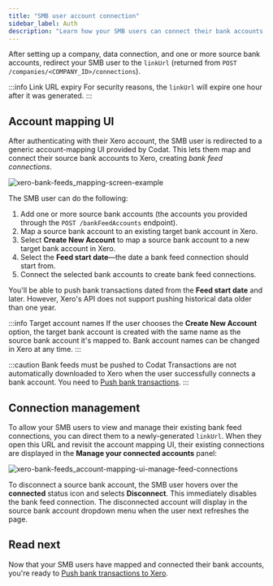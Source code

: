 ```yaml
---
title: "SMB user account connection"
sidebar_label: Auth
description: "Learn how your SMB users can connect their bank accounts to Xero"
---
```


After setting up a company, data connection, and one or more source bank accounts, redirect your SMB user to the `linkUrl` (returned from `POST /companies/<COMPANY_ID>/connections`).

:::info Link URL expiry
For security reasons, the `linkUrl` will expire one hour after it was generated.
:::

## Account mapping UI

After authenticating with their Xero account, the SMB user is redirected to a generic account-mapping UI provided by Codat. This lets them map and connect their source bank accounts to Xero, creating _bank feed connections_.

![xero-bank-feeds_mapping-screen-example](/img/bank-feeds/xero-bank-feeds/xero-bank-feeds_annotated-manage-connected-accounts.png "Codat UI for connecting and mapping bank feed accounts to Xero.")

The SMB user can do the following:
1. Add one or more source bank accounts (the accounts you provided through the `POST /bankFeedAccounts` endpoint).
2. Map a source bank account to an existing target bank account in Xero.
3. Select **Create New Account** to map a source bank account to a new target bank account in Xero.
4. Select the **Feed start date**&mdash;the date a bank feed connection should start from. 
5. Connect the selected bank accounts to create bank feed connections.

You'll be able to push bank transactions dated from the **Feed start date** and later. However, Xero's API does not support pushing historical data older than one year.  

:::info Target account names
If the user chooses the **Create New Account** option, the target bank account is created with the same name as the source bank account it's mapped to. Bank account names can be changed in Xero at any time.
:::

:::caution Bank feeds must be pushed to Codat
Transactions are not automatically downloaded to Xero when the user successfully connects a bank account. You need to [Push bank transactions](/bank-feeds/xero-bank-feeds/xero-bank-feeds-push-bank-transactions).
:::

## Connection management
To allow your SMB users to view and manage their existing bank feed connections, you can direct them to a newly-generated `linkUrl`. When they open this URL and revisit the account mapping UI, their existing connections are displayed in the **Manage your connected accounts** panel:

![xero-bank-feeds_account-mapping-ui-manage-feed-connections](/img/bank-feeds/xero-bank-feeds/xero-bank-feeds_account-mapping-ui-manage-feed-connections.png "Codat-provided account mapping UI showing several connected accounts in the bottom panel.")

To disconnect a source bank account, the SMB user hovers over the **connected** status icon and selects **Disconnect**. This immediately disables the bank feed connection. The disconnected account will display in the source bank account dropdown menu when the user next refreshes the page.


## Read next

Now that your SMB users have mapped and connected their bank accounts, you're ready to [Push bank transactions to Xero](/bank-feeds/xero-bank-feeds/xero-bank-feeds-push-bank-transactions).
